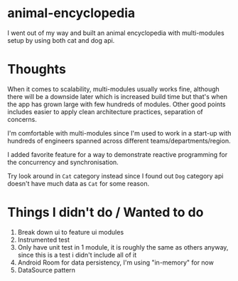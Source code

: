 # animal-encyclopedia

I went out of my way and built an animal encyclopedia with multi-modules setup by using both cat and dog api.

# Thoughts

When it comes to scalability, multi-modules usually works fine, although there will be a downside later which is increased build time but that's when the app has grown large with few hundreds of modules. Other good points includes easier to apply clean architecture practices, separation of concerns.

I'm comfortable with multi-modules since I'm used to work in a start-up with hundreds of engineers spanned across different teams/departments/region.

I added favorite feature for a way to demonstrate reactive programming for the concurrency and synchronisation.

Try look around in `Cat` category instead since I found out `Dog` category api doesn't have much data as `Cat` for some reason.

# Things I didn't do / Wanted to do

1. Break down ui to feature ui modules
1. Instrumented test
1. Only have unit test in 1 module, it is roughly the same as others anyway, since this is a test i didn't include all of it
1. Android Room for data persistency, I'm using "in-memory" for now
1. DataSource pattern
